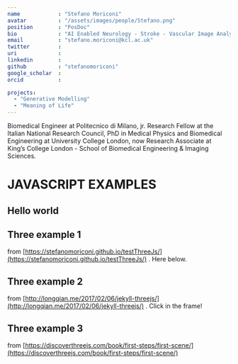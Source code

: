 ```yaml
---
name            : "Stefano Moriconi"
avatar          : "/assets/images/people/Stefano.png"
position        : "PosDoc"
bio             : "AI Enabled Neurology - Stroke - Vascular Image Analysis"
email           : "stefano.moriconi@kcl.ac.uk"
twitter         :
uri             :
linkedin        :
github          : "stefanomoriconi"
google_scholar  :
orcid           :

projects:
  - "Generative Modelling"
  - "Meaning of Life"
---
```


Biomedical Engineer at Politecnico di Milano, jr. Research Fellow at the Italian National Research Council, PhD in Medical Physics and Biomedical Engineering at University College London, now Research Associate at King’s College London - School of Biomedical Engineering & Imaging Sciences.

# JAVASCRIPT EXAMPLES
## Hello world

<script type="text/javascript" language="JavaScript">
   document.writeln( "Hello World" );
</script>

## Three example 1
from [https://stefanomoriconi.github.io/testThreeJs/](https://stefanomoriconi.github.io/testThreeJs/) . Here below.

<style>
.highlight-left {margin-left: 0}
canvas { position: relative; top: 0;}
</style>

<div id='my-canvas-holder' style="position:relative; width: 100%;"></div>

<script src="./three/three.js"></script>

<script type="module">
  
import * as THREE from '/assets/js/three/build/three.module.js';
import { TrackballControls } from '/assets/js/three/jsm/controls/TrackballControls.js';
import { VTKLoader } from '/assets/js/three/jsm/loaders/VTKLoader.js';

var camera, controls, scene, renderer;

init();
animate();

function init() {

// Container
var container = document.getElementById('my-canvas-holder');
var width = 600;
var height = 450;

// Camera
camera = new THREE.PerspectiveCamera( 60, width/height, 0.01, 1e10 );
camera.position.z = 0.2;

scene = new THREE.Scene();

scene.add( camera );

// light
var dirLight = new THREE.DirectionalLight( 0xffffff );
dirLight.position.set( 200, 200, 1000 ).normalize();
camera.add( dirLight );
camera.add( dirLight.target );

var material = new THREE.MeshLambertMaterial( { color: 0xffffff, side: THREE.DoubleSide } );

var loader = new VTKLoader();
loader.load( "/assets/models/VTrails_LogoSurf.vtk", function ( geometry ) {
	geometry.center();
	geometry.computeVertexNormals();
	var mesh = new THREE.Mesh( geometry, material );
	mesh.position.set( 0, 0, 0 );
	mesh.scale.multiplyScalar( 0.02 );
	scene.add( mesh );
	} );

// Renderer
renderer = new THREE.WebGLRenderer();
renderer.setPixelRatio( window.devicePixelRatio );
renderer.setSize(width, height);
renderer.setClearColor(0x00ff00, 1);
container.appendChild( renderer.domElement );

// Controls

controls = new TrackballControls( camera, renderer.domElement );
controls.rotateSpeed = 5.0;
controls.zoomSpeed = 5;
controls.panSpeed = 2;
controls.staticMoving = true;
	
}

function animate() {
requestAnimationFrame( animate );
controls.update();
renderer.render( scene, camera );
}

</script>

## Three example 2
from [http://longqian.me/2017/02/06/jekyll-threejs/](http://longqian.me/2017/02/06/jekyll-threejs/) . Click in the frame!

<style>
.highlight-left {margin-left: 0}
canvas { position: relative; top: 0;}
</style>

<div id='canvas-holder' style="position:relative; width: 100%;">
  <div id="dat-gui-holder" style="position: absolute; top: 0em; right: 0em;z-index: 1;" ></div>
</div>

<!--Load three.js-->
<script src="/assets/js/example2/three.min.js"></script>
<script src="/assets/js/example2/dat.gui.min.js"></script>
<script src="/assets/js/example2/OBJLoader.js"></script>
<script src="/assets/js/example2/SubdivisionModifier.js"></script>  


<script type="x-shader/x-vertex" id="vertexshader">
attribute float distance;
attribute vec3 surfaceNormal;
uniform float amplitude;
varying vec3 vNormal;
void main() {
    vNormal = normal;
    vec3 newPosition = position + surfaceNormal * vec3(distance * amplitude);
    gl_Position = projectionMatrix *
                modelViewMatrix *
                vec4(newPosition,1.0);
}
</script>

<script type="x-shader/x-fragment" id="fragmentshader">
varying vec3 vNormal;
void main() {
    vec3 light = vec3(0.7, 0.5, 1.0);
    light = normalize(light);
    float dProd = max(0.0, dot(vNormal, light));
    gl_FragColor = vec4(dProd, // R
                        dProd, // G
                        dProd, // B
                        1.0);  // A
}
</script>
<script src="/assets/js/example2/teapot.js"></script>


## Three example 3
from [https://discoverthreejs.com/book/first-steps/first-scene/](https://discoverthreejs.com/book/first-steps/first-scene/)

<div id="scene-container">
  <!-- This div will hold our scene-->
  <canvas width="400" height="300" style="width: 400px; height: 300px;"></canvas>
</div>

<script type="module">
import * as THREE from '/assets/js/three/build/three.module.js';

// Get a reference to the container element that will hold our scene
const container = document.querySelector( '#scene-container' );

// create a Scene
const scene = new THREE.Scene();

// Set the background color
scene.background = new THREE.Color( 'skyblue' );

// Create a Camera
const fov = 35; // AKA Field of View
const aspect = container.clientWidth / container.clientHeight;
const near = 0.1; // the near clipping plane
const far = 100; // the far clipping plane

const camera = new THREE.PerspectiveCamera( fov, aspect, near, far );

// every object is initially created at ( 0, 0, 0 )
// we'll move the camera back a bit so that we can view the scene
camera.position.set( 0, 0, 10 );

// create a geometry
const geometry = new THREE.BoxBufferGeometry( 2, 2, 2 );

// create a default (white) Basic material
const material = new THREE.MeshBasicMaterial();

// create a Mesh containing the geometry and material
const mesh = new THREE.Mesh( geometry, material );

// add the mesh to the scene
scene.add( mesh );

// create the renderer
const renderer = new THREE.WebGLRenderer();

renderer.setSize( container.clientWidth, container.clientHeight );
renderer.setPixelRatio( window.devicePixelRatio );

// add the automatically created <canvas> element to the page
container.appendChild( renderer.domElement );

// render, or 'create a still image', of the scene
renderer.render( scene, camera );
</script>
